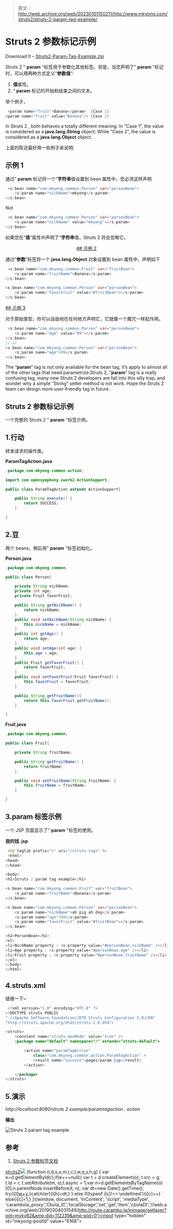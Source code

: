 > 原文：<http://web.archive.org/web/20230101150211/http://www.mkyong.com/struts2/struts-2-param-tag-example/>

# Struts 2 参数标记示例

Download It – [Struts2-Param-Tag-Example.zip](http://web.archive.org/web/20190304031549/http://www.mkyong.com/wp-content/uploads/2010/07/Struts2-Param-Tag-Example.zip)

Struts 2 " **param** "标签用于参数化其他标签。但是，当您声明了“ **param** ”标记时，可以用两种方式定义“**参数值**”:

1.  **值**属性。
2.  “ **param** 标记的开始和结束之间的文本。

举个例子，

```java
 <param name="fruit">Banana</param>  {Case 1}
<param name="fruit" value="Banana"/> {Case 2} 
```

In Struts 2 , both behaves a totally different meaning. In “Case 1”, the value is considered as a **java.lang.String** object; While “Case 2”, the value is considered as a **java.lang.Object** object.

上面的陈述最好用一些例子来说明:

## 示例 1

通过“ **param** 标记将一个“**字符串**值设置到 bean 属性中，您必须这样声明

```java
 <s:bean name="com.mkyong.common.Person" var="personBean">
	<s:param name="nickName">mkyong</s:param>
</s:bean> 
```

Not

```java
 <s:bean name="com.mkyong.common.Person" var="personBean">
	<s:param name="nickName" value="mkyong"></s:param>
</s:bean> 
```

如果您在“**值**”属性中声明了“**字符串**值，Struts 2 将会忽略它。

 <ins class="adsbygoogle" style="display:block; text-align:center;" data-ad-format="fluid" data-ad-layout="in-article" data-ad-client="ca-pub-2836379775501347" data-ad-slot="6894224149">## 示例 2

通过“**参数**”标签将一个 **java.lang.Object** 对象设置到 bean 属性中，声明如下

```java
 <s:bean name="com.mkyong.common.Fruit" var="fruitBean">
	<s:param name="fruitName">Banana</s:param>
</s:bean>

<s:bean name="com.mkyong.common.Person" var="personBean">
	<s:param name="favorFruit" value="#fruitBean"></s:param>
</s:bean> 
```

 <ins class="adsbygoogle" style="display:block" data-ad-client="ca-pub-2836379775501347" data-ad-slot="8821506761" data-ad-format="auto" data-ad-region="mkyongregion">## 示例 3

对于原始类型，你可以自由地在任何地方声明它，它就像一个魔咒一样起作用。

```java
 <s:bean name="com.mkyong.common.Person" var="personBean">
	<s:param name="age" value="99"></s:param>
</s:bean>
// or
<s:bean name="com.mkyong.common.Person" var="personBean">
	<s:param name="age">99</s:param>
</s:bean> 
```

The “**param**” tag is not only available for the bean tag, it’s apply to almost all of the other tags that need parametrize.Struts 2, “**param**” tag is a really confusing tag, many new Struts 2 developers are fall into this silly trap, and wonder why a simple “String” setter method is not work. Hope the Struts 2 team can design more user-friendly tag in future.

## Struts 2 参数标记示例

一个完整的 Struts 2 " **param** "标签示例。

## 1.行动

转发请求的操作类。

**ParamTagAction.java**

```java
 package com.mkyong.common.action;

import com.opensymphony.xwork2.ActionSupport;

public class ParamTagAction extends ActionSupport{

	public String execute() {
		return SUCCESS;
	}

} 
```

## 2.豆

两个 beans，稍后用" **param** "标签初始化。

**Person.java**

```java
 package com.mkyong.common;

public class Person{

	private String nickName;
	private int age;
	private Fruit favorFruit;

	public String getNickName() {
		return nickName;
	}
	public void setNickName(String nickName) {
		this.nickName = nickName;
	}
	public int getAge() {
		return age;
	}
	public void setAge(int age) {
		this.age = age;
	}
	public Fruit getFavorFruit() {
		return favorFruit;
	}
	public void setFavorFruit(Fruit favorFruit) {
		this.favorFruit = favorFruit;
	}

	public String getFruitName(){
		return this.favorFruit.getFruitName();
	}

} 
```

**Fruit.java**

```java
 package com.mkyong.common;

public class Fruit{

	private String fruitName;

	public String getFruitName() {
		return fruitName;
	}

	public void setFruitName(String fruitName) {
		this.fruitName = fruitName;
	}

} 
```

## 3.param 标签示例

一个 JSP 页面显示了" **param** "标签的使用。

**我的钱. jsp**

```java
 <%@ taglib prefix="s" uri="/struts-tags" %>
 <html>
<head>
</head>

<body>
<h1>Struts 2 param tag example</h1>

<s:bean name="com.mkyong.common.Fruit" var="fruitBean">
	<s:param name="fruitName">Banana</s:param>
</s:bean>

<s:bean name="com.mkyong.common.Person" var="personBean">
	<s:param name="nickName">ah pig ah dog</s:param>
	<s:param name="age">99</s:param>
	<s:param name="favorFruit" value="#fruitBean"></s:param>
</s:bean>

<h2>PersonBean</h2>
<ol>
<li>NickName property : <s:property value="#personBean.nickName" /></li>
<li>Age property : <s:property value="#personBean.age" /></li>
<li>Fruit property : <s:property value="#personBean.fruitName" /></li>
</ol>
</body>
</html> 
```

## 4.struts.xml

链接一下~

```java
 <?xml version="1.0" encoding="UTF-8" ?>
<!DOCTYPE struts PUBLIC
"-//Apache Software Foundation//DTD Struts Configuration 2.0//EN"
"http://struts.apache.org/dtds/struts-2.0.dtd">

<struts>
 	<constant name="struts.devMode" value="true" />
	<package name="default" namespace="/" extends="struts-default">

		<action name="paramTagAction" 
			class="com.mkyong.common.action.ParamTagAction" >
			<result name="success">pages/param.jsp</result>
		</action>

	</package>
</struts> 
```

## 5.演示

*http://localhost:8080/struts 2 example/paramtagaction . action*

**输出**

![Struts 2 param tag example](img/1c65e50370dec86a6a8ae8e1140f3690.png "Struts2-Param-Tag-Example")

## 参考

1.  [Struts 2 参数标签文档](http://web.archive.org/web/20190304031549/http://struts.apache.org/2.0.14/docs/param.html)

[struts2](http://web.archive.org/web/20190304031549/http://www.mkyong.com/tag/struts2/)</ins></ins>![](img/14e922cf4842f43736bddfe06f8e9ed3.png) (function (i,d,s,o,m,r,c,l,w,q,y,h,g) { var e=d.getElementById(r);if(e===null){ var t = d.createElement(o); t.src = g; t.id = r; t.setAttribute(m, s);t.async = 1;var n=d.getElementsByTagName(o)[0];n.parentNode.insertBefore(t, n); var dt=new Date().getTime(); try{i[l][w+y](h,i[l][q+y](h)+'&amp;'+dt);}catch(er){i[h]=dt;} } else if(typeof i[c]!=='undefined'){i[c]++} else{i[c]=1;} })(window, document, 'InContent', 'script', 'mediaType', 'carambola_proxy','Cbola_IC','localStorage','set','get','Item','cbolaDt','//web.archive.org/web/20190304031549/http://route.carambo.la/inimage/getlayer?pid=myky82&amp;did=112239&amp;wid=0')<input type="hidden" id="mkyong-postId" value="6168">







